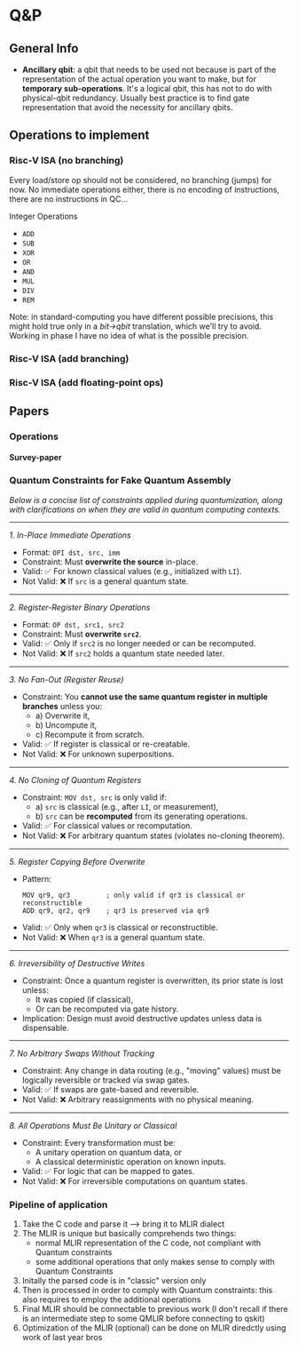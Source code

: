 # Q&P

## General Info
- **Ancillary qbit**: a qbit that needs to be used not because is part of the representation of the actual operation you want to make, but for **temporary sub-operations**. It's a logical qbit, this has not to do with physical-qbit redundancy. Usually best practice is to find gate representation that avoid the necessity for ancillary qbits. 

## Operations to implement

### Risc-V ISA (no branching)
Every load/store op should not be considered, no branching (jumps) for now.
No immediate operations either, there is no encoding of instructions, there are no instructions in QC...

Integer Operations
- `ADD`
- `SUB`
- `XOR`
- `OR`
- `AND`
- `MUL`
- `DIV`
- `REM`

Note: in standard-computing you have different possible precisions, this might hold true only in a _bit->qbit_ translation, which we'll try to avoid. Working in phase I have no idea of what is the possible precision.



### Risc-V ISA (add branching)
### Risc-V ISA (add floating-point ops)

## Papers
### Operations
#### Survey-paper





### Quantum Constraints for Fake Quantum Assembly

*Below is a concise list of constraints applied during quantumization, along with clarifications on when they are valid in quantum computing contexts.*

---

*1. In-Place Immediate Operations*

- Format: `OPI dst, src, imm`
- Constraint: Must **overwrite the source** in-place.
- Valid: ✅ For known classical values (e.g., initialized with `LI`).
- Not Valid: ❌ If `src` is a general quantum state.

---

*2. Register-Register Binary Operations*

- Format: `OP dst, src1, src2`
- Constraint: Must **overwrite `src2`**.
- Valid: ✅ Only if `src2` is no longer needed or can be recomputed.
- Not Valid: ❌ If `src2` holds a quantum state needed later.

---

*3. No Fan-Out (Register Reuse)*

- Constraint: You **cannot use the same quantum register in multiple branches** unless you:
  - a) Overwrite it,
  - b) Uncompute it,
  - c) Recompute it from scratch.
- Valid: ✅ If register is classical or re-creatable.
- Not Valid: ❌ For unknown superpositions.

---

*4. No Cloning of Quantum Registers*

- Constraint: `MOV dst, src` is only valid if:
  - a) `src` is classical (e.g., after `LI`, or measurement),
  - b) `src` can be **recomputed** from its generating operations.
- Valid: ✅ For classical values or recomputation.
- Not Valid: ❌ For arbitrary quantum states (violates no-cloning theorem).

---

*5. Register Copying Before Overwrite*

- Pattern:
  ```
  MOV qr9, qr3         ; only valid if qr3 is classical or reconstructible
  ADD qr9, qr2, qr9    ; qr3 is preserved via qr9
  ```
- Valid: ✅ Only when `qr3` is classical or reconstructible.
- Not Valid: ❌ When `qr3` is a general quantum state.

---

*6. Irreversibility of Destructive Writes*

- Constraint: Once a quantum register is overwritten, its prior state is lost unless:
  - It was copied (if classical),
  - Or can be recomputed via gate history.
- Implication: Design must avoid destructive updates unless data is dispensable.

---

*7. No Arbitrary Swaps Without Tracking*

- Constraint: Any change in data routing (e.g., "moving" values) must be logically reversible or tracked via swap gates.
- Valid: ✅ If swaps are gate-based and reversible.
- Not Valid: ❌ Arbitrary reassignments with no physical meaning.

---

*8. All Operations Must Be Unitary or Classical*

- Constraint: Every transformation must be:
  - A unitary operation on quantum data, or
  - A classical deterministic operation on known inputs.
- Valid: ✅ For logic that can be mapped to gates.
- Not Valid: ❌ For irreversible computations on quantum states.




### Pipeline of application
1. Take the C code and parse it --> bring it to MLIR dialect
2. The MLIR is unique but basically comprehends two things:
    - normal MLIR representation of the C code, not compliant with Quantum constraints
    - some additional operations that only makes sense to comply with Quantum Constraints
3. Initally the parsed code is in "classic" version only
4. Then is processed in order to comply with Quantum constraints: this also requires to employ the additional operations
5. Final MLIR should be connectable to previous work  (I don't recall if there is an intermediate step to some QMLIR before connecting to qskit)
6. Optimization of the MLIR (optional) can be done on MLIR diredctly using work of last year bros


